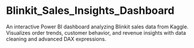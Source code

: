 # Blinkit_Sales_Insights_Dashboard
An interactive Power BI dashboard analyzing Blinkit sales data from Kaggle. Visualizes order trends, customer behavior, and revenue insights with data cleaning and advanced DAX expressions.
